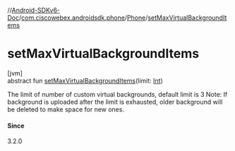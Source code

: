 //[Android-SDKv6-Doc](../../../index.md)/[com.ciscowebex.androidsdk.phone](../index.md)/[Phone](index.md)/[setMaxVirtualBackgroundItems](set-max-virtual-background-items.md)

# setMaxVirtualBackgroundItems

[jvm]\
abstract fun [setMaxVirtualBackgroundItems](set-max-virtual-background-items.md)(limit: [Int](https://kotlinlang.org/api/latest/jvm/stdlib/kotlin/-int/index.html))

The limit of number of custom virtual backgrounds, default limit is 3 Note: If background is uploaded after the limit is exhausted, older background will be deleted to make space for new ones.

#### Since

3.2.0
